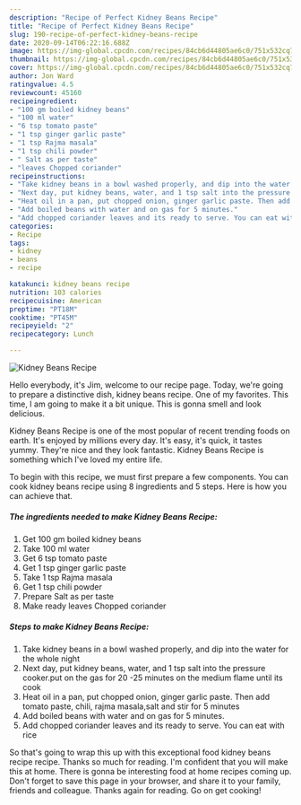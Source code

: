 ```yaml
---
description: "Recipe of Perfect Kidney Beans Recipe"
title: "Recipe of Perfect Kidney Beans Recipe"
slug: 190-recipe-of-perfect-kidney-beans-recipe
date: 2020-09-14T06:22:16.688Z
image: https://img-global.cpcdn.com/recipes/84cb6d44805ae6c0/751x532cq70/kidney-beans-recipe-recipe-main-photo.jpg
thumbnail: https://img-global.cpcdn.com/recipes/84cb6d44805ae6c0/751x532cq70/kidney-beans-recipe-recipe-main-photo.jpg
cover: https://img-global.cpcdn.com/recipes/84cb6d44805ae6c0/751x532cq70/kidney-beans-recipe-recipe-main-photo.jpg
author: Jon Ward
ratingvalue: 4.5
reviewcount: 45160
recipeingredient:
- "100 gm boiled kidney beans"
- "100 ml water"
- "6 tsp tomato paste"
- "1 tsp ginger garlic paste"
- "1 tsp Rajma masala"
- "1 tsp chili powder"
- " Salt as per taste"
- "leaves Chopped coriander"
recipeinstructions:
- "Take kidney beans in a bowl washed properly, and dip into the water for the whole night"
- "Next day, put kidney beans, water, and 1 tsp salt into the pressure cooker.put on the gas for 20 -25 minutes on the medium flame until its cook"
- "Heat oil in a pan, put chopped onion, ginger garlic paste. Then add tomato paste, chili, rajma masala,salt and stir for 5 minutes"
- "Add boiled beans with water and on gas for 5 minutes."
- "Add chopped coriander leaves and its ready to serve. You can eat with rice"
categories:
- Recipe
tags:
- kidney
- beans
- recipe

katakunci: kidney beans recipe 
nutrition: 103 calories
recipecuisine: American
preptime: "PT18M"
cooktime: "PT45M"
recipeyield: "2"
recipecategory: Lunch

---
```



![Kidney Beans Recipe](https://img-global.cpcdn.com/recipes/84cb6d44805ae6c0/751x532cq70/kidney-beans-recipe-recipe-main-photo.jpg)

Hello everybody, it's Jim, welcome to our recipe page. Today, we're going to prepare a distinctive dish, kidney beans recipe. One of my favorites. This time, I am going to make it a bit unique. This is gonna smell and look delicious.



Kidney Beans Recipe is one of the most popular of recent trending foods on earth. It's enjoyed by millions every day. It's easy, it's quick, it tastes yummy. They're nice and they look fantastic. Kidney Beans Recipe is something which I've loved my entire life.


To begin with this recipe, we must first prepare a few components. You can cook kidney beans recipe using 8 ingredients and 5 steps. Here is how you can achieve that.

<!--inarticleads1-->

##### The ingredients needed to make Kidney Beans Recipe:

1. Get 100 gm boiled kidney beans
1. Take 100 ml water
1. Get 6 tsp tomato paste
1. Get 1 tsp ginger garlic paste
1. Take 1 tsp Rajma masala
1. Get 1 tsp chili powder
1. Prepare  Salt as per taste
1. Make ready leaves Chopped coriander




<!--inarticleads2-->

##### Steps to make Kidney Beans Recipe:

1. Take kidney beans in a bowl washed properly, and dip into the water for the whole night
1. Next day, put kidney beans, water, and 1 tsp salt into the pressure cooker.put on the gas for 20 -25 minutes on the medium flame until its cook
1. Heat oil in a pan, put chopped onion, ginger garlic paste. Then add tomato paste, chili, rajma masala,salt and stir for 5 minutes
1. Add boiled beans with water and on gas for 5 minutes.
1. Add chopped coriander leaves and its ready to serve. You can eat with rice




So that's going to wrap this up with this exceptional food kidney beans recipe recipe. Thanks so much for reading. I'm confident that you will make this at home. There is gonna be interesting food at home recipes coming up. Don't forget to save this page in your browser, and share it to your family, friends and colleague. Thanks again for reading. Go on get cooking!
